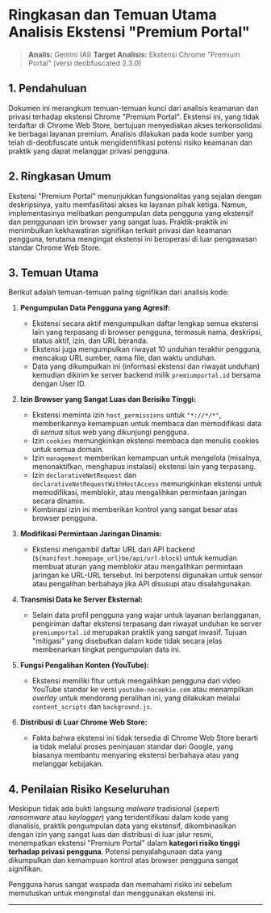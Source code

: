 # Ringkasan dan Temuan Utama Analisis Ekstensi "Premium Portal"

> **Analis:** Gemini (AI)
**Target Analisis:** Ekstensi Chrome "Premium Portal" (versi deobfuscated 2.3.0)

## 1. Pendahuluan

Dokumen ini merangkum temuan-temuan kunci dari analisis keamanan dan privasi terhadap ekstensi Chrome "Premium Portal". Ekstensi ini, yang tidak terdaftar di Chrome Web Store, bertujuan menyediakan akses terkonsolidasi ke berbagai layanan premium. Analisis dilakukan pada kode sumber yang telah di-deobfuscate untuk mengidentifikasi potensi risiko keamanan dan praktik yang dapat melanggar privasi pengguna.

## 2. Ringkasan Umum

Ekstensi "Premium Portal" menunjukkan fungsionalitas yang sejalan dengan deskripsinya, yaitu memfasilitasi akses ke layanan pihak ketiga. Namun, implementasinya melibatkan pengumpulan data pengguna yang ekstensif dan penggunaan izin browser yang sangat luas. Praktik-praktik ini menimbulkan kekhawatiran signifikan terkait privasi dan keamanan pengguna, terutama mengingat ekstensi ini beroperasi di luar pengawasan standar Chrome Web Store.

## 3. Temuan Utama

Berikut adalah temuan-temuan paling signifikan dari analisis kode:

1.  **Pengumpulan Data Pengguna yang Agresif:**
    * Ekstensi secara aktif mengumpulkan daftar lengkap semua ekstensi lain yang terpasang di browser pengguna, termasuk nama, deskripsi, status aktif, izin, dan URL beranda.
    * Ekstensi juga mengumpulkan riwayat 10 unduhan terakhir pengguna, mencakup URL sumber, nama file, dan waktu unduhan.
    * Data yang dikumpulkan ini (informasi ekstensi dan riwayat unduhan) kemudian dikirim ke server backend milik `premiumportal.id` bersama dengan User ID.

2.  **Izin Browser yang Sangat Luas dan Berisiko Tinggi:**
    * Ekstensi meminta izin `host_permissions` untuk `"*://*/*"`, memberikannya kemampuan untuk membaca dan memodifikasi data di *semua* situs web yang dikunjungi pengguna.
    * Izin `cookies` memungkinkan ekstensi membaca dan menulis cookies untuk semua domain.
    * Izin `management` memberikan kemampuan untuk mengelola (misalnya, menonaktifkan, menghapus instalasi) ekstensi lain yang terpasang.
    * Izin `declarativeNetRequest` dan `declarativeNetRequestWithHostAccess` memungkinkan ekstensi untuk memodifikasi, memblokir, atau mengalihkan permintaan jaringan secara dinamis.
    * Kombinasi izin ini memberikan kontrol yang sangat besar atas browser pengguna.

3.  **Modifikasi Permintaan Jaringan Dinamis:**
    * Ekstensi mengambil daftar URL dari API backend (`${manifest.homepage_url}be/api/url-block`) untuk kemudian membuat aturan yang memblokir atau mengalihkan permintaan jaringan ke URL-URL tersebut. Ini berpotensi digunakan untuk sensor atau pengalihan berbahaya jika API disusupi atau disalahgunakan.

4.  **Transmisi Data ke Server Eksternal:**
    * Selain data profil pengguna yang wajar untuk layanan berlangganan, pengiriman daftar ekstensi terpasang dan riwayat unduhan ke server `premiumportal.id` merupakan praktik yang sangat invasif. Tujuan "mitigasi" yang disebutkan dalam kode tidak secara jelas membenarkan tingkat pengumpulan data ini.

5.  **Fungsi Pengalihan Konten (YouTube):**
    * Ekstensi memiliki fitur untuk mengalihkan pengguna dari video YouTube standar ke versi `youtube-nocookie.com` atau menampilkan *overlay* untuk mendorong peralihan ini, yang dilakukan melalui `content_scripts` dan `background.js`.

6.  **Distribusi di Luar Chrome Web Store:**
    * Fakta bahwa ekstensi ini tidak tersedia di Chrome Web Store berarti ia tidak melalui proses peninjauan standar dari Google, yang biasanya membantu menyaring ekstensi berbahaya atau yang melanggar kebijakan.

## 4. Penilaian Risiko Keseluruhan

Meskipun tidak ada bukti langsung *malware* tradisional (seperti *ransomware* atau *keylogger*) yang teridentifikasi dalam kode yang dianalisis, praktik pengumpulan data yang ekstensif, dikombinasikan dengan izin yang sangat luas dan distribusi di luar jalur resmi, menempatkan ekstensi "Premium Portal" dalam **kategori risiko tinggi terhadap privasi pengguna**. Potensi penyalahgunaan data yang dikumpulkan dan kemampuan kontrol atas browser pengguna sangat signifikan.

Pengguna harus sangat waspada dan memahami risiko ini sebelum memutuskan untuk menginstal dan menggunakan ekstensi ini.

---
